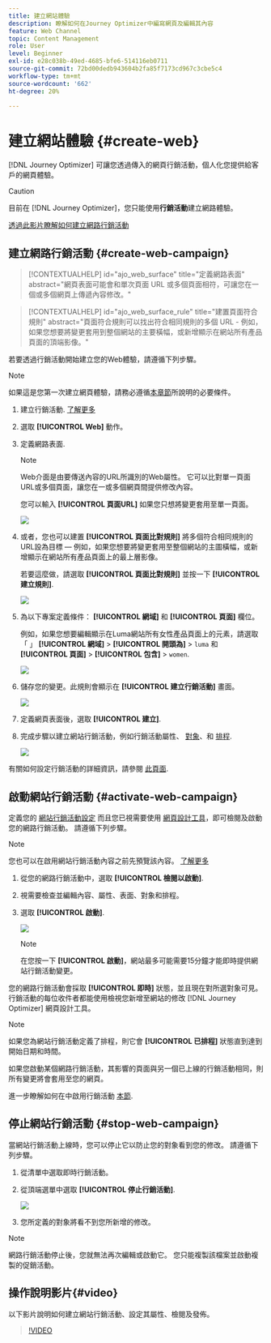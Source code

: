 ```yaml
---
title: 建立網站體驗
description: 瞭解如何在Journey Optimizer中編寫網頁及編輯其內容
feature: Web Channel
topic: Content Management
role: User
level: Beginner
exl-id: e28c038b-49ed-4685-bfe6-514116eb0711
source-git-commit: 72bd00dedb943604b2fa85f7173cd967c3cbe5c4
workflow-type: tm+mt
source-wordcount: '662'
ht-degree: 20%

---
```


# 建立網站體驗 {#create-web}

[!DNL Journey Optimizer] 可讓您透過傳入的網頁行銷活動，個人化您提供給客戶的網頁體驗。

>[!CAUTION]
>
>目前在 [!DNL Journey Optimizer]，您只能使用&#x200B;**行銷活動**&#x200B;建立網路體驗。

[透過此影片瞭解如何建立網路行銷活動](#video)

## 建立網路行銷活動 {#create-web-campaign}

>[!CONTEXTUALHELP]
>id="ajo_web_surface"
>title="定義網路表面"
>abstract="網頁表面可能會和單次頁面 URL 或多個頁面相符，可讓您在一個或多個網頁上傳遞內容修改。"

>[!CONTEXTUALHELP]
>id="ajo_web_surface_rule"
>title="建置頁面符合規則"
>abstract="頁面符合規則可以找出符合相同規則的多個 URL - 例如，如果您想要將變更套用到整個網站的主要橫幅，或新增顯示在網站所有產品頁面的頂端影像。"

若要透過行銷活動開始建立您的Web體驗，請遵循下列步驟。

>[!NOTE]
>
>如果這是您第一次建立網頁體驗，請務必遵循[本章節](web-prerequisites.md)所說明的必要條件。

1. 建立行銷活動. [了解更多](../campaigns/create-campaign.md)

1. 選取 **[!UICONTROL Web]** 動作。

1. 定義網路表面.

   >[!NOTE]
   >
   >Web介面是由要傳送內容的URL所識別的Web屬性。 它可以比對單一頁面URL或多個頁面，讓您在一或多個網頁間提供修改內容。

   您可以輸入 **[!UICONTROL 頁面URL]** 如果您只想將變更套用至單一頁面。

   ![](assets/web-campaign-surface.png)

1. 或者，您也可以建置 **[!UICONTROL 頁面比對規則]** 將多個符合相同規則的URL設為目標 — 例如，如果您想要將變更套用至整個網站的主圖橫幅，或新增顯示在網站所有產品頁面上的最上層影像。

   若要這麼做，請選取 **[!UICONTROL 頁面比對規則]** 並按一下 **[!UICONTROL 建立規則]**.

   ![](assets/web-campaign-matching-rule.png)

1. 為以下專案定義條件： **[!UICONTROL 網域]** 和 **[!UICONTROL 頁面]** 欄位。

   例如，如果您想要編輯顯示在Luma網站所有女性產品頁面上的元素，請選取「 」 **[!UICONTROL 網域]** > **[!UICONTROL 開頭為]** > `luma` 和 **[!UICONTROL 頁面]** > **[!UICONTROL 包含]** > `women`.

   ![](assets/web-pages-matching-rule.png)

1. 儲存您的變更。此規則會顯示在 **[!UICONTROL 建立行銷活動]** 畫面。

   ![](assets/web-pages-matching-rule-example.png)

1. 定義網頁表面後，選取 **[!UICONTROL 建立]**.

1. 完成步驟以建立網站行銷活動，例如行銷活動屬性、 [對象](../audience/about-audiences.md)、和 [排程](../campaigns/create-campaign.md#schedule).

   ![](assets/web-campaign-steps.png)

有關如何設定行銷活動的詳細資訊，請參閱 [此頁面](../campaigns/get-started-with-campaigns.md).

## 啟動網站行銷活動 {#activate-web-campaign}

定義您的 [網站行銷活動設定](#configure-web-campaign) 而且您已視需要使用 [網頁設計工具](author-web.md)，即可檢閱及啟動您的網路行銷活動。 請遵循下列步驟。

>[!NOTE]
>
>您也可以在啟用網站行銷活動內容之前先預覽該內容。 [了解更多](author-web.md#test-web-campaign)

1. 從您的網路行銷活動中，選取 **[!UICONTROL 檢閱以啟動]**.

1. 視需要檢查並編輯內容、屬性、表面、對象和排程。

1. 選取 **[!UICONTROL 啟動]**.

   ![](assets/web-campaign-activate.png)

   >[!NOTE]
   >
   >在您按一下 **[!UICONTROL 啟動]**，網站最多可能需要15分鐘才能即時提供網站行銷活動變更。

您的網路行銷活動會採取 **[!UICONTROL 即時]** 狀態，並且現在對所選對象可見。 行銷活動的每位收件者都能使用檢視您新增至網站的修改 [!DNL Journey Optimizer] 網頁設計工具。

>[!NOTE]
>
>如果您為網站行銷活動定義了排程，則它會 **[!UICONTROL 已排程]** 狀態直到達到開始日期和時間。
>
>如果您啟動某個網路行銷活動，其影響的頁面與另一個已上線的行銷活動相同，則所有變更將會套用至您的網頁。

進一步瞭解如何在中啟用行銷活動 [本節](../campaigns/review-activate-campaign.md).

## 停止網站行銷活動 {#stop-web-campaign}

當網站行銷活動上線時，您可以停止它以防止您的對象看到您的修改。 請遵循下列步驟。

1. 從清單中選取即時行銷活動。

1. 從頂端選單中選取 **[!UICONTROL 停止行銷活動]**.

   ![](assets/web-campaign-stop.png)

1. 您所定義的對象將看不到您所新增的修改。

>[!NOTE]
>
>網路行銷活動停止後，您就無法再次編輯或啟動它。 您只能複製該檔案並啟動複製的促銷活動。

## 操作說明影片{#video}

以下影片說明如何建立網站行銷活動、設定其屬性、檢閱及發佈。

>[!VIDEO](https://video.tv.adobe.com/v/3418800/?quality=12&learn=on)
